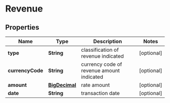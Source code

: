 
# Revenue

## Properties
Name | Type | Description | Notes
------------ | ------------- | ------------- | -------------
**type** | **String** | classification of revenue indicated |  [optional]
**currencyCode** | **String** | currency code of revenue amount indicated |  [optional]
**amount** | [**BigDecimal**](BigDecimal.md) | rate amount |  [optional]
**date** | **String** | transaction date |  [optional]



